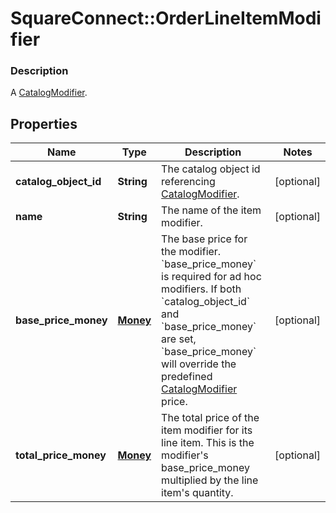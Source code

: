 # SquareConnect::OrderLineItemModifier

### Description

A [CatalogModifier](#type-catalogmodifier).

## Properties
Name | Type | Description | Notes
------------ | ------------- | ------------- | -------------
**catalog_object_id** | **String** | The catalog object id referencing [CatalogModifier](#type-catalogmodifier). | [optional] 
**name** | **String** | The name of the item modifier. | [optional] 
**base_price_money** | [**Money**](Money.md) | The base price for the modifier.  &#x60;base_price_money&#x60; is required for ad hoc modifiers. If both &#x60;catalog_object_id&#x60; and &#x60;base_price_money&#x60; are set, &#x60;base_price_money&#x60; will override the predefined [CatalogModifier](#type-catalogmodifier) price. | [optional] 
**total_price_money** | [**Money**](Money.md) | The total price of the item modifier for its line item. This is the modifier&#39;s base_price_money multiplied by the line item&#39;s quantity. | [optional] 


